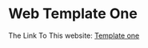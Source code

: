 # Web Template One
The Link To This website: [Template one](https://2zztavbx6odbhctwqs2ozg.on.drv.tw/www.leon.com/)
